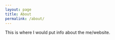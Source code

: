 ```yaml
---
layout: page
title: About
permalink: /about/
---
```


This is where I would put info about the me/website.